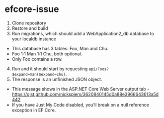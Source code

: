 # efcore-issue
1. Clone repository
2. Restore and build
3. Run migrations, which should add a WebApplication2_db database to your localdb instance
  - This database has 3 tables: Foo, Man and Chu.
  - Foo 1:1 Man 1:1 Chu, both optional.
  - Only Foo contains a row.
4. Run and it should start by requesting `api/Foos?$expand=man($expand=chu)`.
5. The response is an unfinished JSON object.
  - This message shows in the ASP.NET Core Web Server output tab - https://gist.github.com/nickspiers/3620840145d0a88e3966643613a5d442
  - If you have Just My Code disabled, you'll break on a null reference exception in EF Core.
